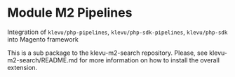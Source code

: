 # Module M2 Pipelines

Integration of `klevu/php-pipelines`, `klevu/php-sdk-pipelines`, `klevu/php-sdk` into Magento framework

This is a sub package to the klevu-m2-search repository.
Please, see klevu-m2-search/README.md for more information on how to install the overall extension.
